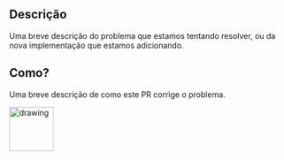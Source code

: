 ## Descrição
Uma breve descrição do problema que estamos tentando resolver, ou da nova implementação que estamos adicionando.

## Como?
Uma breve descrição de como este PR corrige o problema.

<a href="SEU LINK DO JIRA AQUI"><img src="https://user-images.githubusercontent.com/11634319/146007419-c058a395-e3dc-4878-92a6-514f72d161aa.png" alt="drawing" width="80"/>
